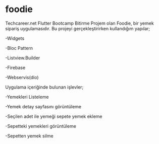 # foodie

Techcareer.net Flutter Bootcamp Bitirme Projem olan Foodie, bir yemek sipariş uygulamasıdır. Bu projeyi gerçekleştirirken kullandığım yapılar;  

-Widgets

-Bloc Pattern   

-Listview.Builder  

-Firebase 

-Webservis(dio)    

Uygulama içeriğinde bulunan işlevler;   

-Yemekleri Listeleme   

-Yemek detay sayfasını görüntüleme  

-Seçilen adet ile yemeği sepete yemek ekleme 

-Sepetteki yemekleri görüntüleme  

-Sepetten yemek silme   



